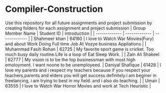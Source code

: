 # Compiler-Construction
Use this repository for all future assignments and project submission by creating folders for each assignment and project submission
| Group Member Name  | Student ID | introduction  |
| ------------- | ------------- | ------------- |
| Shahmeer khan  | 64160  |  I love to Watch War Movies(Fury) and about Work Doing Full time Job At Vozye business Appliations |
| Muhammad Fasih Rohan  | 62725  | My favorite sport game is cricket. Too much busy daily routine.Life is a loop of Eat Sleep Work.   |
| Zain Ali Shakeel  | 62777  | My vision is to be the top businessman with most high emoloyment. I want noone to be unemployeed. 
| Daniyal Shafique | 61428 | I love my parents and i respect my teachers because if you respect your teachers,parents and elders you will get success definitely.i am beginer in freelancing, i am trying to best in my field. and i also do teaching. |
| Umair  | 63555  |  I love to Watch War Horror Movies and work at Tech Heuristic |
